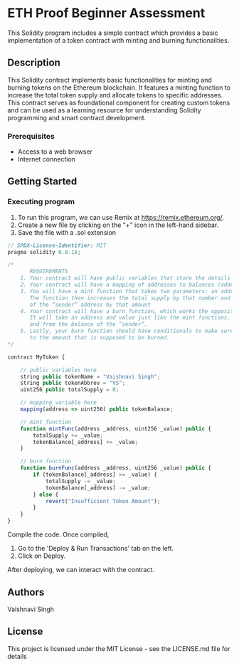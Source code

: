 # ETH Proof Beginner Assessment 

This Solidity program includes a simple contract which provides a basic implementation of a token contract with minting and burning functionalities.

## Description

This Solidity contract implements basic functionalities for minting and burning tokens on the Ethereum blockchain. It features a minting function to increase the total token supply and allocate tokens to specific addresses. This contract serves as foundational component for creating custom tokens and can be used as a learning resource for understanding Solidity programming and smart contract development.

### Prerequisites

- Access to a web browser
- Internet connection
  
## Getting Started

### Executing program

1. To run this program, we can use Remix at https://remix.ethereum.org/.
2. Create a new file by clicking on the "+" icon in the left-hand sidebar.
3. Save the file with a .sol extension 

```javascript
// SPDX-License-Identifier: MIT
pragma solidity 0.8.18;

/*
       REQUIREMENTS
    1. Your contract will have public variables that store the details about your coin (Token Name, Token Abbrv., Total Supply)
    2. Your contract will have a mapping of addresses to balances (address => uint)
    3. You will have a mint function that takes two parameters: an address and a value. 
       The function then increases the total supply by that number and increases the balance 
       of the “sender” address by that amount
    4. Your contract will have a burn function, which works the opposite of the mint function, as it will destroy tokens. 
       It will take an address and value just like the mint functions. It will then deduct the value from the total supply 
       and from the balance of the “sender”.
    5. Lastly, your burn function should have conditionals to make sure the balance of "sender" is greater than or equal 
       to the amount that is supposed to be burned.
*/

contract MyToken { 

    // public variables here 
    string public tokenName = "Vaishnavi Singh";
    string public tokenAbbrev = "VS";
    uint256 public totalSupply = 0;

    // mapping variable here
    mapping(address => uint256) public tokenBalance;

    // mint function 
    function mintFunc(address _address, uint256 _value) public {
        totalSupply += _value;
        tokenBalance[_address] += _value;
    }

    // burn function
    function burnFunc(address _address, uint256 _value) public {
        if (tokenBalance[_address] >= _value) {
            totalSupply -= _value;
            tokenBalance[_address] -= _value;
        } else {
            revert("Insufficient Token Amount");
        }
    }
}
```

Compile the code. Once compiled,

1. Go to the 'Deploy & Run Transactions' tab on the left.
2. Click on Deploy.

After deploying, we can interact with the contract. 

## Authors

Vaishnavi Singh


## License

This project is licensed under the MIT License - see the LICENSE.md file for details

